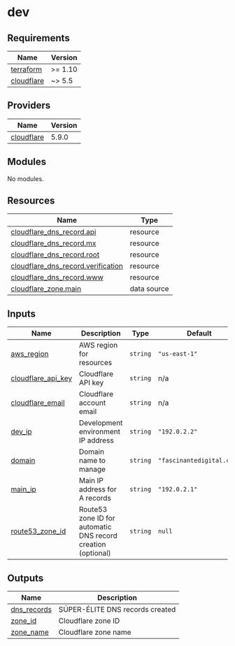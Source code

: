 # dev

<!-- BEGIN_TF_DOCS -->
## Requirements

| Name | Version |
|------|---------|
| <a name="requirement_terraform"></a> [terraform](#requirement\_terraform) | >= 1.10 |
| <a name="requirement_cloudflare"></a> [cloudflare](#requirement\_cloudflare) | ~> 5.5 |

## Providers

| Name | Version |
|------|---------|
| <a name="provider_cloudflare"></a> [cloudflare](#provider\_cloudflare) | 5.9.0 |

## Modules

No modules.

## Resources

| Name | Type |
|------|------|
| [cloudflare_dns_record.api](https://registry.terraform.io/providers/cloudflare/cloudflare/latest/docs/resources/dns_record) | resource |
| [cloudflare_dns_record.mx](https://registry.terraform.io/providers/cloudflare/cloudflare/latest/docs/resources/dns_record) | resource |
| [cloudflare_dns_record.root](https://registry.terraform.io/providers/cloudflare/cloudflare/latest/docs/resources/dns_record) | resource |
| [cloudflare_dns_record.verification](https://registry.terraform.io/providers/cloudflare/cloudflare/latest/docs/resources/dns_record) | resource |
| [cloudflare_dns_record.www](https://registry.terraform.io/providers/cloudflare/cloudflare/latest/docs/resources/dns_record) | resource |
| [cloudflare_zone.main](https://registry.terraform.io/providers/cloudflare/cloudflare/latest/docs/data-sources/zone) | data source |

## Inputs

| Name | Description | Type | Default | Required |
|------|-------------|------|---------|:--------:|
| <a name="input_aws_region"></a> [aws\_region](#input\_aws\_region) | AWS region for resources | `string` | `"us-east-1"` | no |
| <a name="input_cloudflare_api_key"></a> [cloudflare\_api\_key](#input\_cloudflare\_api\_key) | Cloudflare API key | `string` | n/a | yes |
| <a name="input_cloudflare_email"></a> [cloudflare\_email](#input\_cloudflare\_email) | Cloudflare account email | `string` | n/a | yes |
| <a name="input_dev_ip"></a> [dev\_ip](#input\_dev\_ip) | Development environment IP address | `string` | `"192.0.2.2"` | no |
| <a name="input_domain"></a> [domain](#input\_domain) | Domain name to manage | `string` | `"fascinantedigital.com"` | no |
| <a name="input_main_ip"></a> [main\_ip](#input\_main\_ip) | Main IP address for A records | `string` | `"192.0.2.1"` | no |
| <a name="input_route53_zone_id"></a> [route53\_zone\_id](#input\_route53\_zone\_id) | Route53 zone ID for automatic DNS record creation (optional) | `string` | `null` | no |

## Outputs

| Name | Description |
|------|-------------|
| <a name="output_dns_records"></a> [dns\_records](#output\_dns\_records) | SÚPER-ÉLITE DNS records created |
| <a name="output_zone_id"></a> [zone\_id](#output\_zone\_id) | Cloudflare zone ID |
| <a name="output_zone_name"></a> [zone\_name](#output\_zone\_name) | Cloudflare zone name |
<!-- END_TF_DOCS -->
